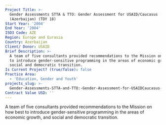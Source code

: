 ```yaml
---
Project Title: >-
  Gender Assessments STTA & TTO: Gender Assessment for USAID/Caucasus
  (Azerbaijan) (TDY 18)
Start Year: '2004'
End Year: '2004'
ISO3 Code: AZE
Region: Europe and Eurasia
Country: Azerbaijan
Client/ Donor: USAID
Brief Description: >-
  A team of five consultants provided recommendations to the Mission on how best
  to introduce gender-sensitive programming in the areas of economic growth, and
  social and democratic transition.
Is Current Project? (true/false): false
Practice Area:
  - 'Education, Gender and Youth'
projects_slug: >-
  Gender-Assessments-STTA-and-TTO:-Gender-Assessment-for-USAIDCaucasus-(Azerbaijan)-(TDY-18)
Contract Value USD: ''
---
```

A team of five consultants provided recommendations to the Mission on how best to introduce gender-sensitive programming in the areas of economic growth, and social and democratic transition.